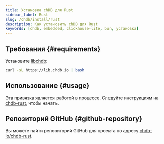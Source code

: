 ```yaml
---
title: Установка chDB для Rust
sidebar_label: Rust
slug: /chdb/install/rust
description: Как установить chDB для Rust
keywords: [chdb, embedded, clickhouse-lite, bun, установка]
---
```


## Требования {#requirements}

Установите [libchdb](https://github.com/chdb-io/chdb):

```bash
curl -sL https://lib.chdb.io | bash
```

## Использование {#usage}

Эта привязка является работой в процессе. Следуйте инструкциям на [chdb-rust](https://github.com/chdb-io/chdb-rust), чтобы начать.

## Репозиторий GitHub {#github-repository}

Вы можете найти репозиторий GitHub для проекта по адресу [chdb-io/chdb-rust](https://github.com/chdb-io/chdb-rust).
